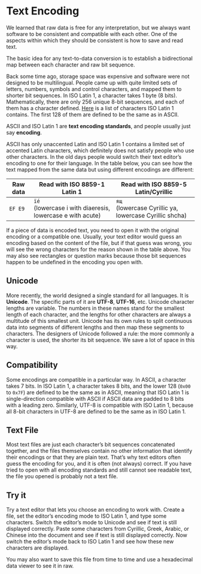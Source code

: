 # Text Encoding

<lm class="lm-concept"></lm>We learned that raw data is free for any interpretation, but we always want software to be consistent and compatible with each other. One of the aspects within which they should be consistent is how to save and read text.

The basic idea for any text-to-data conversion is to establish a bidirectional map between each character and raw bit sequence.

<lm class="lm-standard"></lm>Back some time ago, storage space was expensive and software were not designed to be multilingual. People came up with quite limited sets of letters, numbers, symbols and control characters, and mapped them to shorter bit sequences. In ISO Latin 1, a character takes 1 byte (8 bits). Mathematically, there are only 256 unique 8-bit sequences, and each of them has a character defined. [Here](https://en.wikipedia.org/wiki/ISO/IEC_8859-1#Code_page_layout) is a list of characters ISO Latin 1 contains. The first 128 of them are defined to be the same as in ASCII.

ASCII and ISO Latin 1 are **text encoding standards**, and people usually just say **encoding**.

ASCII has only unaccented Latin and ISO Latin 1 contains a limited set of accented Latin characters, which definitely does not satisfy people who use other characters. In the old days people would switch their text editor’s encoding to one for their language. In the table below, you can see how the text mapped from the same data but using different encodings are different:

| Raw data | Read with ISO 8859-1 Latin 1                                 | Read with ISO 8859-5 Latin/Cyrillic                        |
| -------- | ------------------------------------------------------------ | ---------------------------------------------------------- |
| `EF E9`  | `ïé`<br/>(lowercase i with diaeresis, lowercase e with acute) | `ящ`<br/>(lowercase Cyrillic ya, lowercase Cyrillic shcha) |

If a piece of data is encoded text, you need to open it with the original encoding or a compatible one. <lm class="lm-implementation"></lm>Usually, your text editor would guess an encoding based on the content of the file, but if that guess was wrong, you will see the wrong characters for the reason shown in the table above. You may also see rectangles or question marks because those bit sequences happen to be undefined in the encoding you open with.

## Unicode

<lm class="lm-standard"></lm>More recently, the world designed a single standard for all languages. It is **Unicode**. The specific parts of it are **UTF-8**, **UTF-16**, etc. Unicode character lengths are variable. The numbers in these names stand for the smallest length of each character, and the lengths for other characters are always a multitude of this smallest unit. Unicode has its own rules to split continuous data into segments of different lengths and then map these segments to characters. The designers of Unicode followed a rule: the more commonly a character is used, the shorter its bit sequence. We save a lot of space in this way.

## Compatibility

<lm class="lm-standard"></lm>Some encodings are compatible in a particular way. In ASCII, a character takes 7 bits. In ISO Latin 1, a character takes 8 bits, and the lower 128 (`0x00` to `0x7F`) are defined to be the same as in ASCII, meaning that ISO Latin 1 is single-direction compatible with ASCII if ASCII data are padded to 8 bits with a leading zero. Similarly, UTF-8 is compatible with ISO Latin 1, because all 8-bit characters in UTF-8 are defined to be the same as in ISO Latin 1. 

## Text File

Most text files are just each character’s bit sequences concatenated together, and the files themselves contain no other information that identify their encodings or that they are plain text. That’s why text editors often guess the encoding for you, and it is often (not always) correct. If you have tried to open with all encoding standards and still cannot see readable text, the file you opened is probably not a text file.

## Try it

<lm class="lm-application"></lm>Try a text editor that lets you choose an encoding to work with. Create a file, set the editor’s encoding mode to ISO Latin 1, and type some characters. Switch the editor’s mode to Unicode and see if text is still displayed correctly. Paste some characters from Cyrillic, Greek, Arabic, or Chinese into the document and see if text is still displayed correctly. Now switch the editor’s mode back to ISO Latin 1 and see how these new characters are displayed.

You may also want to save this file from time to time and use a hexadecimal data viewer to see it in raw.
